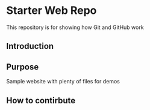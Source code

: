 # Starter Web Repo

This repository is for showing how Git and GitHub work

## Introduction

## Purpose

Sample website with plenty of files for demos

## How to contirbute